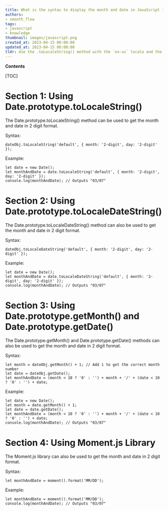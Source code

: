 ```yaml
---
title: What is the syntax to display the month and date in JavaScript in two-digit format?
authors:
- smooth_flow
tags:
- javascript
- knowledge
thumbnail: images/javascript.png
created_at: 2023-04-15 00:00:00
updated_at: 2023-04-15 00:00:00
tldr: Use the .toLocaleString() method with the `en-us` locale and the `2-digit` option to get the month and date in 2 digit format.
---
```


**Contents**

[TOC]

# Section 1: Using Date.prototype.toLocaleString()

The Date.prototype.toLocaleString() method can be used to get the month and date in 2 digit format.

Syntax:
```
dateObj.toLocaleString('default', { month: '2-digit', day: '2-digit' });
```

Example:
```
let date = new Date();
let monthAndDate = date.toLocaleString('default', { month: '2-digit', day: '2-digit' });
console.log(monthAndDate); // Outputs "03/07"
```

# Section 2: Using Date.prototype.toLocaleDateString()

The Date.prototype.toLocaleDateString() method can also be used to get the month and date in 2 digit format.

Syntax:
```
dateObj.toLocaleDateString('default', { month: '2-digit', day: '2-digit' });
```

Example:
```
let date = new Date();
let monthAndDate = date.toLocaleDateString('default', { month: '2-digit', day: '2-digit' });
console.log(monthAndDate); // Outputs "03/07"
```

# Section 3: Using Date.prototype.getMonth() and Date.prototype.getDate()

The Date.prototype.getMonth() and Date.prototype.getDate() methods can also be used to get the month and date in 2 digit format.

Syntax:
```
let month = dateObj.getMonth() + 1; // Add 1 to get the correct month number
let date = dateObj.getDate();
let monthAndDate = (month < 10 ? '0' : '') + month + '/' + (date < 10 ? '0' : '') + date;
```

Example:
```
let date = new Date();
let month = date.getMonth() + 1;
let date = date.getDate();
let monthAndDate = (month < 10 ? '0' : '') + month + '/' + (date < 10 ? '0' : '') + date;
console.log(monthAndDate); // Outputs "03/07"
```

# Section 4: Using Moment.js Library

The Moment.js library can also be used to get the month and date in 2 digit format.

Syntax:
```
let monthAndDate = moment().format('MM/DD');
```

Example:
```
let monthAndDate = moment().format('MM/DD');
console.log(monthAndDate); // Outputs "03/07"
```
